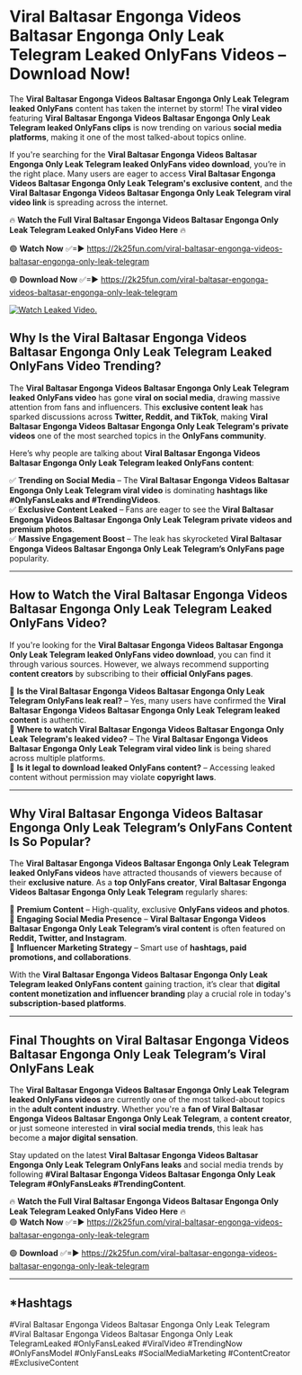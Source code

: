 # Viral Baltasar Engonga Videos Baltasar Engonga Only Leak Telegram Leaked OnlyFans Videos – Download Now!

The **Viral Baltasar Engonga Videos Baltasar Engonga Only Leak Telegram leaked OnlyFans** content has taken the internet by storm! The **viral video** featuring **Viral Baltasar Engonga Videos Baltasar Engonga Only Leak Telegram leaked OnlyFans clips** is now trending on various **social media platforms**, making it one of the most talked-about topics online.  

If you're searching for the **Viral Baltasar Engonga Videos Baltasar Engonga Only Leak Telegram leaked OnlyFans video download**, you’re in the right place. Many users are eager to access **Viral Baltasar Engonga Videos Baltasar Engonga Only Leak Telegram's exclusive content**, and the **Viral Baltasar Engonga Videos Baltasar Engonga Only Leak Telegram viral video link** is spreading across the internet.  

🔥 **Watch the Full Viral Baltasar Engonga Videos Baltasar Engonga Only Leak Telegram Leaked OnlyFans Video Here** 🔥  

🟢 **Watch Now** ✅=► https://2k25fun.com/viral-baltasar-engonga-videos-baltasar-engonga-only-leak-telegram

🟢 **Download Now** ✅=► https://2k25fun.com/viral-baltasar-engonga-videos-baltasar-engonga-only-leak-telegram

[![Watch Leaked Video.](https://miro.medium.com/v2/resize:fit:828/format:webp/1*cilzJN44JGOrTw9NJCrNHA.gif "Watch Leaked Video")](https://2k25fun.com/viral-baltasar-engonga-videos-baltasar-engonga-only-leak-telegram)

## **Why Is the Viral Baltasar Engonga Videos Baltasar Engonga Only Leak Telegram Leaked OnlyFans Video Trending?**  

The **Viral Baltasar Engonga Videos Baltasar Engonga Only Leak Telegram leaked OnlyFans video** has gone **viral on social media**, drawing massive attention from fans and influencers. This **exclusive content leak** has sparked discussions across **Twitter, Reddit, and TikTok**, making **Viral Baltasar Engonga Videos Baltasar Engonga Only Leak Telegram's private videos** one of the most searched topics in the **OnlyFans community**.  

Here’s why people are talking about **Viral Baltasar Engonga Videos Baltasar Engonga Only Leak Telegram leaked OnlyFans content**:  

✅ **Trending on Social Media** – The **Viral Baltasar Engonga Videos Baltasar Engonga Only Leak Telegram viral video** is dominating **hashtags like #OnlyFansLeaks and #TrendingVideos**.  
✅ **Exclusive Content Leaked** – Fans are eager to see the **Viral Baltasar Engonga Videos Baltasar Engonga Only Leak Telegram private videos and premium photos**.  
✅ **Massive Engagement Boost** – The leak has skyrocketed **Viral Baltasar Engonga Videos Baltasar Engonga Only Leak Telegram’s OnlyFans page** popularity.  

---

## **How to Watch the Viral Baltasar Engonga Videos Baltasar Engonga Only Leak Telegram Leaked OnlyFans Video?**  

If you're looking for the **Viral Baltasar Engonga Videos Baltasar Engonga Only Leak Telegram leaked OnlyFans video download**, you can find it through various sources. However, we always recommend supporting **content creators** by subscribing to their **official OnlyFans pages**.  

🔹 **Is the Viral Baltasar Engonga Videos Baltasar Engonga Only Leak Telegram OnlyFans leak real?** – Yes, many users have confirmed the **Viral Baltasar Engonga Videos Baltasar Engonga Only Leak Telegram leaked content** is authentic.  
🔹 **Where to watch Viral Baltasar Engonga Videos Baltasar Engonga Only Leak Telegram's leaked video?** – The **Viral Baltasar Engonga Videos Baltasar Engonga Only Leak Telegram viral video link** is being shared across multiple platforms.  
🔹 **Is it legal to download leaked OnlyFans content?** – Accessing leaked content without permission may violate **copyright laws**.  

---

## **Why Viral Baltasar Engonga Videos Baltasar Engonga Only Leak Telegram’s OnlyFans Content Is So Popular?**  

The **Viral Baltasar Engonga Videos Baltasar Engonga Only Leak Telegram leaked OnlyFans videos** have attracted thousands of viewers because of their **exclusive nature**. As a **top OnlyFans creator**, **Viral Baltasar Engonga Videos Baltasar Engonga Only Leak Telegram** regularly shares:  

📌 **Premium Content** – High-quality, exclusive **OnlyFans videos and photos**.  
📌 **Engaging Social Media Presence** – **Viral Baltasar Engonga Videos Baltasar Engonga Only Leak Telegram’s viral content** is often featured on **Reddit, Twitter, and Instagram**.  
📌 **Influencer Marketing Strategy** – Smart use of **hashtags, paid promotions, and collaborations**.  

With the **Viral Baltasar Engonga Videos Baltasar Engonga Only Leak Telegram leaked OnlyFans content** gaining traction, it’s clear that **digital content monetization and influencer branding** play a crucial role in today's **subscription-based platforms**.  

---

## **Final Thoughts on Viral Baltasar Engonga Videos Baltasar Engonga Only Leak Telegram’s Viral OnlyFans Leak**  

The **Viral Baltasar Engonga Videos Baltasar Engonga Only Leak Telegram leaked OnlyFans videos** are currently one of the most talked-about topics in the **adult content industry**. Whether you're a **fan of Viral Baltasar Engonga Videos Baltasar Engonga Only Leak Telegram**, a **content creator**, or just someone interested in **viral social media trends**, this leak has become a **major digital sensation**.  

Stay updated on the latest **Viral Baltasar Engonga Videos Baltasar Engonga Only Leak Telegram OnlyFans leaks** and social media trends by following **#Viral Baltasar Engonga Videos Baltasar Engonga Only Leak Telegram #OnlyFansLeaks #TrendingContent**.  

🔥 **Watch the Full Viral Baltasar Engonga Videos Baltasar Engonga Only Leak Telegram Leaked OnlyFans Video Here** 🔥  
🟢 **Watch Now** ✅=► https://2k25fun.com/viral-baltasar-engonga-videos-baltasar-engonga-only-leak-telegram

🟢 **Download** ✅=► https://2k25fun.com/viral-baltasar-engonga-videos-baltasar-engonga-only-leak-telegram

---

## *Hashtags
#Viral Baltasar Engonga Videos Baltasar Engonga Only Leak Telegram #Viral Baltasar Engonga Videos Baltasar Engonga Only Leak TelegramLeaked #OnlyFansLeaked #ViralVideo #TrendingNow #OnlyFansModel #OnlyFansLeaks #SocialMediaMarketing #ContentCreator #ExclusiveContent  